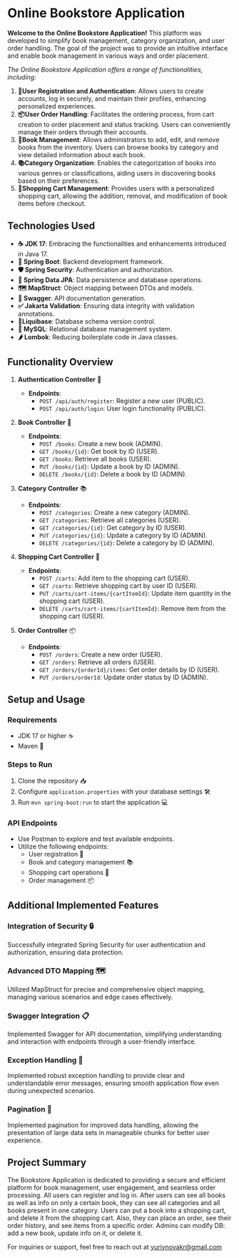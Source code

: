 # Online Bookstore Application

**Welcome to the Online Bookstore Application!**
This platform was developed to simplify book management, category organization, and user order handling.
The goal of the project was to provide an intuitive interface and enable book management in various ways and order placement.

*The Online Bookstore Application offers a range of functionalities, including:*

1. **👤User Registration and Authentication**: Allows users to create accounts, log in securely, and maintain their profiles, enhancing personalized experiences.
2. **📦User Order Handling**: Facilitates the ordering process, from cart creation to order placement and status tracking. Users can conveniently manage their orders through their accounts.
3. **📘Book Management**: Allows administrators to add, edit, and remove books from the inventory. Users can browse books by category and view detailed information about each book.
4. **📚Category Organization**: Enables the categorization of books into various genres or classifications, aiding users in discovering books based on their preferences.
5. **🛒Shopping Cart Management**: Provides users with a personalized shopping cart, allowing the addition, removal, and modification of book items before checkout.


## Technologies Used
- **☕️ JDK 17**: Embracing the functionalities and enhancements introduced in Java 17.
- **🍃 Spring Boot**: Backend development framework.
- **🛡️ Spring Security**: Authentication and authorization.
- **💾 Spring Data JPA**: Data persistence and database operations.
- **🗺️ MapStruct**: Object mapping between DTOs and models.
- **📘 Swagger**: API documentation generation.
- **✅ Jakarta Validation**: Ensuring data integrity with validation annotations.
- **🔄Liquibase**: Database schema version control.
- **🐬 MySQL**: Relational database management system.
- **🌶️ Lombok️**: Reducing boilerplate code in Java classes.

## Functionality Overview

1. **Authentication Controller** 👤
   - **Endpoints**:
      - `POST /api/auth/register`: Register a new user (PUBLIC).
      - `POST /api/auth/login`: User login functionality (PUBLIC).
        
2. **Book Controller** 📘
    - **Endpoints**:
       - `POST /books`: Create a new book (ADMIN).
       - `GET /books/{id}`: Get book by ID (USER).
       - `GET /books`: Retrieve all books (USER).
       - `PUT /books/{id}`: Update a book by ID (ADMIN).
       - `DELETE /books/{id}`: Delete a book by ID (ADMIN).

3. **Category Controller** 📚
    - **Endpoints**:
       - `POST /categories`: Create a new category (ADMIN).
       - `GET /categories`: Retrieve all categories (USER).
       - `GET /categories/{id}`: Get category by ID (USER).
       - `PUT /categories/{id}`: Update a category by ID (ADMIN).
       - `DELETE /categories/{id}`: Delete a category by ID (ADMIN).

4. **Shopping Cart Controller** 🛒
   - **Endpoints**:
      - `POST /carts`: Add item to the shopping cart (USER).
      - `GET /carts`: Retrieve shopping cart by user ID (USER).
      - `PUT /carts/cart-items/{cartItemId}`: Update item quantity in the shopping cart (USER).
      - `DELETE /carts/cart-items/{cartItemId}`: Remove item from the shopping cart (USER).

5. **Order Controller** 📦
    - **Endpoints**:
       - `POST /orders`: Create a new order (USER).
       - `GET /orders`: Retrieve all orders (USER).
       - `GET /orders/{orderId}/items`: Get order details by ID (USER).
       - `PUT /orders/orderId`: Update order status by ID (ADMIN).


## Setup and Usage

### Requirements
- JDK 17 or higher ☕️
- Maven 🚀

### Steps to Run
1. Clone the repository 📥
2. Configure `application.properties` with your database settings 🛠️
3. Run `mvn spring-boot:run` to start the application 💻

### API Endpoints
- Use Postman to explore and test available endpoints.
- Utilize the following endpoints:
    - User registration 📝
    - Book and category management 📚
    - Shopping cart operations 🛒
    - Order management 📦

## Additional Implemented Features

### Integration of Security 🔒
Successfully integrated Spring Security for user authentication and authorization, ensuring data protection.

### Advanced DTO Mapping 🗺️
Utilized MapStruct for precise and comprehensive object mapping, managing various scenarios and edge cases effectively.

### Swagger Integration 📋
Implemented Swagger for API documentation, simplifying understanding and interaction with endpoints through a user-friendly interface.

### Exception Handling 🚩
Implemented robust exception handling to provide clear and understandable error messages, ensuring smooth application flow even during unexpected scenarios.

### Pagination 📖
Implemented pagination for improved data handling, allowing the presentation of large data sets in manageable chunks for better user experience.

## Project Summary

The Bookstore Application is dedicated to providing a secure and efficient platform for book management, user engagement, and seamless order processing.
All users can register and log in. After users can see all books as well as info on only
a certain book, they can see all categories and all books present in one category.
Users can put a book into a shopping cart, and delete it from the shopping cart. Also, they can place an order, see their order history, and see items from a specific order.
Admins can modify DB: add a new book, update info on it, or delete it.

For inquiries or support, feel free to reach out at yuriynovakr@gmail.com